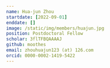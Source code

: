 ```yaml
---
name: Hua-jun Zhou
startdate: [2022-09-01]
enddate: []
image: /static/img/members/huajun.jpg
position: Postdoctoral Fellow
scholar: 3flTFBQAAAAJ
github: moothes
email: zhouhuajun123 (at) 126.com
orcid: 0000-0002-1419-5422
---
```

